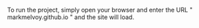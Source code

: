 To run the project, simply open your browser and enter the URL " markmelvoy.github.io " and the site will load.
